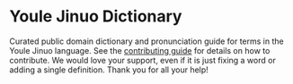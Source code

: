 
# Youle Jinuo Dictionary

Curated public domain dictionary and pronunciation guide for terms in the Youle Jinuo language. See the [contributing guide](https://github.com/drumworkteam/term/blob/make/.github/contributing.md) for details on how to contribute. We would love your support, even if it is just fixing a word or adding a single definition. Thank you for all your help!